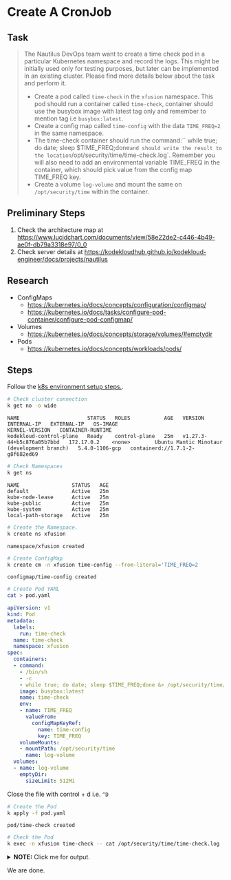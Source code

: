 # Create A CronJob

## Task

>The Nautilus DevOps team want to create a time check pod in a particular Kubernetes namespace and record the logs. This might be initially used only for testing purposes, but later can be implemented in an existing cluster. Please find more details below about the task and perform it.
>
> * Create a pod called `time-check` in the `xfusion` namespace. This pod should run a container called `time-check`, container should use the busybox image with latest tag only and remember to mention tag i.e `busybox:latest`.
> * Create a config map called `time-config` with the data `TIME_FREQ=2` in the same namespace.
> * The time-check container should run the command:`` while true; do date; sleep $TIME_FREQ;done` and should write the result to the location `/opt/security/time/time-check.log`. Remember you will also need to add an environmental variable TIME_FREQ in the container, which should pick value from the config map TIME_FREQ key.
> * Create a volume `log-volume` and mount the same on `/opt/security/time` within the container.

## Preliminary Steps

1. Check the architecture map at <https://www.lucidchart.com/documents/view/58e22de2-c446-4b49-ae0f-db79a3318e97/0_0>
2. Check server details at <https://kodekloudhub.github.io/kodekloud-engineer/docs/projects/nautilus>

## Research

* ConfigMaps
  * https://kubernetes.io/docs/concepts/configuration/configmap/
  * https://kubernetes.io/docs/tasks/configure-pod-container/configure-pod-configmap/
* Volumes
  * https://kubernetes.io/docs/concepts/storage/volumes/#emptydir
* Pods
  * https://kubernetes.io/docs/concepts/workloads/pods/

## Steps

Follow the [k8s environment setup steps.](setup-k8s-env.md).

```bash
# Check cluster connection
k get no -o wide
```

```
NAME                      STATUS   ROLES           AGE   VERSION                     INTERNAL-IP   EXTERNAL-IP   OS-IMAGE                                      KERNEL-VERSION   CONTAINER-RUNTIME
kodekloud-control-plane   Ready    control-plane   25m   v1.27.3-44+b5c876a05b7bbd   172.17.0.2    <none>        Ubuntu Mantic Minotaur (development branch)   5.4.0-1106-gcp   containerd://1.7.1-2-g8f682ed69
```

```bash
# Check Namespaces
k get ns
```

```
NAME                 STATUS   AGE
default              Active   25m
kube-node-lease      Active   25m
kube-public          Active   25m
kube-system          Active   25m
local-path-storage   Active   25m
```

```bash
# Create the Namespace.
k create ns xfusion
```

```
namespace/xfusion created
```

```bash
# Create ConfigMap
k create cm -n xfusion time-config --from-literal='TIME_FREQ=2
```

```
configmap/time-config created
```

```bash
# Create Pod YAML
cat > pod.yaml
```

```yaml
apiVersion: v1
kind: Pod
metadata:
  labels:
    run: time-check
  name: time-check
  namespace: xfusion
spec:
  containers:
  - command:
    - /bin/sh
    - -c
    - while true; do date; sleep $TIME_FREQ;done &> /opt/security/time/time-check.log
    image: busybox:latest
    name: time-check
    env:
    - name: TIME_FREQ
      valueFrom:
        configMapKeyRef:
          name: time-config
          key: TIME_FREQ
    volumeMounts:
    - mountPath: /opt/security/time
      name: log-volume
  volumes:
  - name: log-volume
    emptyDir:
      sizeLimit: 512Mi
```

Close the file with control + d i.e. `^D`

```bash
# Create the Pod
k apply -f pod.yaml
```

```
pod/time-check created
```

```bash
# Check the Pod
k exec -n xfusion time-check -- cat /opt/security/time/time-check.log
```

<details>
  <summary><b>NOTE:</b> Click me for output.</summary>

```
Mon Sep  4 08:53:08 UTC 2023
Mon Sep  4 08:53:10 UTC 2023
Mon Sep  4 08:53:12 UTC 2023
Mon Sep  4 08:53:14 UTC 2023
Mon Sep  4 08:53:16 UTC 2023
Mon Sep  4 08:53:18 UTC 2023
Mon Sep  4 08:53:20 UTC 2023
Mon Sep  4 08:53:22 UTC 2023
Mon Sep  4 08:53:24 UTC 2023
Mon Sep  4 08:53:26 UTC 2023
Mon Sep  4 08:53:28 UTC 2023
Mon Sep  4 08:53:30 UTC 2023
Mon Sep  4 08:53:32 UTC 2023
Mon Sep  4 08:53:34 UTC 2023
Mon Sep  4 08:53:36 UTC 2023
Mon Sep  4 08:53:38 UTC 2023
Mon Sep  4 08:53:40 UTC 2023
Mon Sep  4 08:53:42 UTC 2023
Mon Sep  4 08:53:44 UTC 2023
Mon Sep  4 08:53:46 UTC 2023
Mon Sep  4 08:53:48 UTC 2023
Mon Sep  4 08:53:50 UTC 2023
Mon Sep  4 08:53:52 UTC 2023
Mon Sep  4 08:53:54 UTC 2023
Mon Sep  4 08:53:56 UTC 2023
Mon Sep  4 08:53:58 UTC 2023
Mon Sep  4 08:54:00 UTC 2023
Mon Sep  4 08:54:02 UTC 2023
Mon Sep  4 08:54:05 UTC 2023
```

</details>

We are done.
